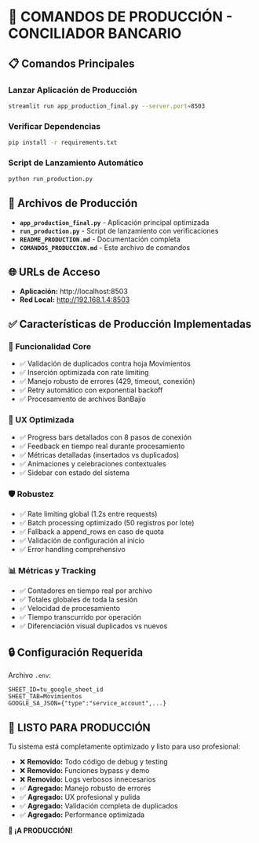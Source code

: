 # 🚀 COMANDOS DE PRODUCCIÓN - CONCILIADOR BANCARIO

## 📋 Comandos Principales

### Lanzar Aplicación de Producción
```bash
streamlit run app_production_final.py --server.port=8503
```

### Verificar Dependencias
```bash
pip install -r requirements.txt
```

### Script de Lanzamiento Automático
```bash
python run_production.py
```

## 📁 Archivos de Producción

- **`app_production_final.py`** - Aplicación principal optimizada
- **`run_production.py`** - Script de lanzamiento con verificaciones
- **`README_PRODUCTION.md`** - Documentación completa
- **`COMANDOS_PRODUCCION.md`** - Este archivo de comandos

## 🌐 URLs de Acceso

- **Aplicación:** http://localhost:8503
- **Red Local:** http://192.168.1.4:8503

## ✅ Características de Producción Implementadas

### 🔧 Funcionalidad Core
- ✅ Validación de duplicados contra hoja Movimientos
- ✅ Inserción optimizada con rate limiting
- ✅ Manejo robusto de errores (429, timeout, conexión)
- ✅ Retry automático con exponential backoff
- ✅ Procesamiento de archivos BanBajío

### 🎯 UX Optimizada
- ✅ Progress bars detallados con 8 pasos de conexión
- ✅ Feedback en tiempo real durante procesamiento
- ✅ Métricas detalladas (insertados vs duplicados)
- ✅ Animaciones y celebraciones contextuales
- ✅ Sidebar con estado del sistema

### 🛡️ Robustez
- ✅ Rate limiting global (1.2s entre requests)
- ✅ Batch processing optimizado (50 registros por lote)
- ✅ Fallback a append_rows en caso de quota
- ✅ Validación de configuración al inicio
- ✅ Error handling comprehensivo

### 📊 Métricas y Tracking
- ✅ Contadores en tiempo real por archivo
- ✅ Totales globales de toda la sesión
- ✅ Velocidad de procesamiento
- ✅ Tiempo transcurrido por operación
- ✅ Diferenciación visual duplicados vs nuevos

## 🔒 Configuración Requerida

Archivo `.env`:
```env
SHEET_ID=tu_google_sheet_id
SHEET_TAB=Movimientos
GOOGLE_SA_JSON={"type":"service_account",...}
```

## 🎉 LISTO PARA PRODUCCIÓN

Tu sistema está completamente optimizado y listo para uso profesional:

- ❌ **Removido:** Todo código de debug y testing
- ❌ **Removido:** Funciones bypass y demo
- ❌ **Removido:** Logs verbosos innecesarios
- ✅ **Agregado:** Manejo robusto de errores
- ✅ **Agregado:** UX profesional y pulida
- ✅ **Agregado:** Validación completa de duplicados
- ✅ **Agregado:** Performance optimizada

**🚀 ¡A PRODUCCIÓN!**